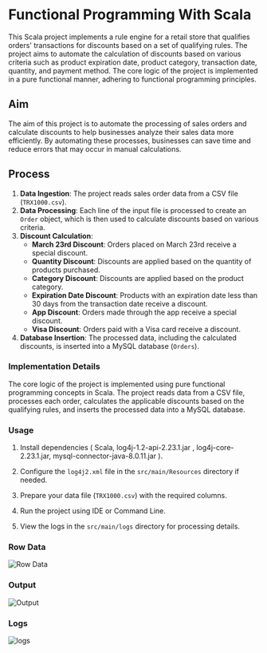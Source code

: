 

# Functional Programming With Scala

This Scala project implements a rule engine for a retail store that qualifies orders' transactions for discounts based on a set of qualifying rules. The project aims to automate the calculation of discounts based on various criteria such as product expiration date, product category, transaction date, quantity, and payment method. The core logic of the project is implemented in a pure functional manner, adhering to functional programming principles.

## Aim

The aim of this project is to automate the processing of sales orders and calculate discounts to help businesses analyze their sales data more efficiently. By automating these processes, businesses can save time and reduce errors that may occur in manual calculations.

## Process

1.  **Data Ingestion**: The project reads sales order data from a CSV file (`TRX1000.csv`).
2.  **Data Processing**: Each line of the input file is processed to create an `Order` object, which is then used to calculate discounts based on various criteria.
3.  **Discount Calculation**:
    -   **March 23rd Discount**: Orders placed on March 23rd receive a special discount.
    -   **Quantity Discount**: Discounts are applied based on the quantity of products purchased.
    -   **Category Discount**: Discounts are applied based on the product category.
    -   **Expiration Date Discount**: Products with an expiration date less than 30 days from the transaction date receive a discount.
    -   **App Discount**: Orders made through the app receive a special discount.
    -   **Visa Discount**: Orders paid with a Visa card receive a discount.
4.  **Database Insertion**: The processed data, including the calculated discounts, is inserted into a MySQL database (`Orders`).


### Implementation Details

The core logic of the project is implemented using pure functional programming concepts in Scala. The project reads data from a CSV file, processes each order, calculates the applicable discounts based on the qualifying rules, and inserts the processed data into a MySQL database.

### Usage

    
1.  Install dependencies ( Scala, log4j-1.2-api-2.23.1.jar , log4j-core-2.23.1.jar, mysql-connector-java-8.0.11.jar ).
    
2.  Configure the `log4j2.xml` file in the `src/main/Resources` directory if needed.
    
3.  Prepare your data file (`TRX1000.csv`) with the required columns.  
   
4.  Run the project using IDE or Command Line.    
       
5.  View the logs in the `src/main/logs` directory for processing details.

### Row Data
![Row Data](url_to_your_image)

### Output 
![Output](url_to_your_image)

### Logs
![logs](url_to_your_image)

